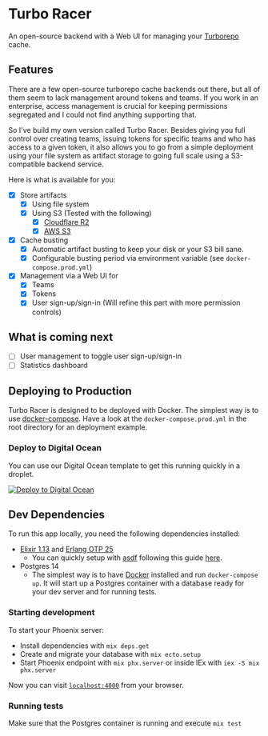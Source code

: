 # Turbo Racer

An open-source backend with a Web UI for managing your [Turborepo](https://turborepo.org/) cache.
## Features

There are a few open-source turborepo cache backends out there, but all of them seem to lack
management around tokens and teams. If you work in an enterprise, access management is crucial
for keeping permissions segregated and I could not find anything supporting that.

So I've build my own version called Turbo Racer. Besides giving you full control over
creating teams, issuing tokens for specific teams and who has access to a given token,
it also allows you to go from a simple deployment using your file system as artifact storage to
going full scale using a S3-compatible backend service.

Here is what is available for you:

- [x] Store artifacts
  - [x] Using file system
  - [x] Using S3 (Tested with the following)
    - [x] [Cloudflare R2](https://developers.cloudflare.com/r2/platform/s3-compatibility/api/)
    - [x] [AWS S3](https://aws.amazon.com/s3/)
- [x] Cache busting
  - [x]  Automatic artifact busting to keep your disk or your S3 bill sane.
    - [x]  Configurable busting period via environment variable (see `docker-compose.prod.yml`)
- [x] Management via a Web UI for
  - [x] Teams
  - [x] Tokens
  - [x] User sign-up/sign-in (Will refine this part with more permission controls)

## What is coming next

- [ ] User management to toggle user sign-up/sign-in
- [ ] Statistics dashboard

## Deploying to Production

Turbo Racer is designed to be deployed with Docker. The simplest way is to use [docker-compose](https://docs.docker.com/compose/).
Have a look at the `docker-compose.prod.yml` in the root directory for an deployment example.

### Deploy to Digital Ocean

You can use our Digital Ocean template to get this running quickly in a droplet.

[![Deploy to Digital Ocean](https://www.deploytodo.com/do-btn-blue.svg)](https://cloud.digitalocean.com/apps/new?repo=https://github.com/brunojppb/turbo-racer/tree/main&refcode=3a18edba5ee4)


## Dev Dependencies

To run this app locally, you need the following dependencies installed:

- [Elixir 1.13](https://elixir-lang.org/) and [Erlang OTP 25](https://www.erlang.org/)
  - You can quickly setup with [asdf](https://asdf-vm.com/) following this guide [here](https://thinkingelixir.com/install-elixir-using-asdf/).
- Postgres 14
  - The simplest way is to have [Docker](https://docs.docker.com/engine/install/centos/) installed and run `docker-compose up`.
    It will start up a Postgres container with a database ready for your dev server and for running tests.

### Starting development

To start your Phoenix server:

- Install dependencies with `mix deps.get`
- Create and migrate your database with `mix ecto.setup`
- Start Phoenix endpoint with `mix phx.server` or inside IEx with `iex -S mix phx.server`

Now you can visit [`localhost:4000`](http://localhost:4000) from your browser.

### Running tests

Make sure that the Postgres container is running and execute `mix test`
